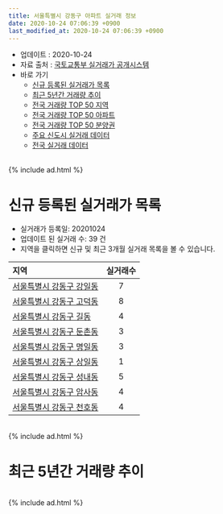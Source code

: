 ```yaml
---
title: 서울특별시 강동구 아파트 실거래 정보
date: 2020-10-24 07:06:39 +0900
last_modified_at: 2020-10-24 07:06:39 +0900
---
```


* 업데이트 : 2020-10-24
* 자료 출처 : [국토교통부 실거래가 공개시스템](http://rt.molit.go.kr)
* 바로 가기
    * [신규 등록된 실거래가 목록](#신규-등록된-실거래가-목록)
    * [최근 5년간 거래량 추이](#최근-5년간-거래량-추이)
    * [전국 거래량 TOP 50 지역](https://inasie.github.io/apt-trade-info/최근-3개월-전국에서-가장-거래가-많이-발생한-지역)
    * [전국 거래량 TOP 50 아파트](https://inasie.github.io/apt-trade-info/최근-3개월-전국에서-가장-거래가-많이-발생한-아파트)
    * [전국 거래량 TOP 50 분양권](https://inasie.github.io/apt-trade-info/최근-3개월-전국에서-가장-거래가-많이-발생한-분양권)
    * [주요 신도시 실거래 데이터](https://inasie.github.io/apt-trade-info/주요-신도시)
    * [전국 실거래 데이터](https://inasie.github.io/apt-trade-info/전국)

<br>
{% include ad.html %}
<br>

# 신규 등록된 실거래가 목록
* 실거래가 등록일: 20201024
* 업데이트 된 실거래 수: 39 건
* 지역을 클릭하면 신규 및 최근 3개월 실거래 목록을 볼 수 있습니다.


|지역|실거래수|
|:---|:---:|
|[서울특별시 강동구 강일동](https://inasie.github.io/apt-trade-info/서울특별시-강동구-강일동)|7|
|[서울특별시 강동구 고덕동](https://inasie.github.io/apt-trade-info/서울특별시-강동구-고덕동)|8|
|[서울특별시 강동구 길동](https://inasie.github.io/apt-trade-info/서울특별시-강동구-길동)|4|
|[서울특별시 강동구 둔촌동](https://inasie.github.io/apt-trade-info/서울특별시-강동구-둔촌동)|3|
|[서울특별시 강동구 명일동](https://inasie.github.io/apt-trade-info/서울특별시-강동구-명일동)|3|
|[서울특별시 강동구 상일동](https://inasie.github.io/apt-trade-info/서울특별시-강동구-상일동)|1|
|[서울특별시 강동구 성내동](https://inasie.github.io/apt-trade-info/서울특별시-강동구-성내동)|5|
|[서울특별시 강동구 암사동](https://inasie.github.io/apt-trade-info/서울특별시-강동구-암사동)|4|
|[서울특별시 강동구 천호동](https://inasie.github.io/apt-trade-info/서울특별시-강동구-천호동)|4|


<br>
{% include ad.html %}
<br>

# 최근 5년간 거래량 추이


<div style="width:100%;">
    <canvas id="deal_progress" height="200"></canvas>
</div>

<script>
new Chart(document.getElementById("deal_progress"), {
    type: 'line',
    data: {
        labels: ['201510','201511','201512','201601','201602','201603','201604','201605','201606','201607','201608','201609','201610','201611','201612','201701','201702','201703','201704','201705','201706','201707','201708','201709','201710','201711','201712','201801','201802','201803','201804','201805','201806','201807','201808','201809','201810','201811','201812','201901','201902','201903','201904','201905','201906','201907','201908','201909','201910','201911','201912','202001','202002','202003','202004','202005','202006','202007','202008','202009','202010'],
        datasets: [{
            label: '매매',
            pointRadius: 1,
            data: [472, 376, 239, 240, 237, 420, 507, 519, 632, 601, 688, 715, 739, 295, 193, 171, 302, 490, 702, 1186, 669, 882, 229, 294, 337, 409, 443, 773, 475, 349, 167, 190, 209, 285, 793, 368, 144, 82, 68, 103, 75, 92, 167, 246, 354, 521, 415, 468, 768, 695, 522, 342, 409, 175, 127, 299, 939, 598, 318, 205, 33],
            borderColor: "rgba(255, 201, 14, 1)",
            backgroundColor: "rgba(255, 201, 14, 0.5)",
            fill: false,
            lineTension: 0
        },{
            label: '전월세',
            pointRadius: 1,
            data: [735, 711, 648, 567, 559, 657, 567, 493, 474, 525, 716, 646, 775, 631, 690, 644, 854, 1001, 669, 827, 839, 669, 710, 688, 454, 500, 605, 576, 571, 693, 443, 491, 515, 428, 552, 533, 603, 486, 611, 612, 588, 1043, 491, 855, 814, 677, 816, 803, 1028, 968, 1124, 806, 1120, 801, 696, 565, 587, 659, 520, 398, 385],
            borderColor: "rgba(0, 141, 185, 1)",
            backgroundColor: "rgba(0, 141, 185, 0.5)",
            fill: false,
            lineTension: 0
        }
        ]
    },
    options: {
        responsive: true,
        title: {
            display: false
        },
        tooltips: {
            mode: 'index',
            intersect: false
        },
        hover: {
            mode: 'nearest',
            intersect: true
        },
        scales: {
            xAxes: [{
                display: true,
                scaleLabel: {
                    display: true,
                    labelString: '년/월'
                }
            }],
            yAxes: [{
                display: true,
                ticks: {
                    suggestedMin: 0,
                },
                scaleLabel: {
                    display: true,
                    labelString: '실거래 수'
                }
            }]
        }
    }
});

</script>


<br>
{% include ad.html %}
<br>

